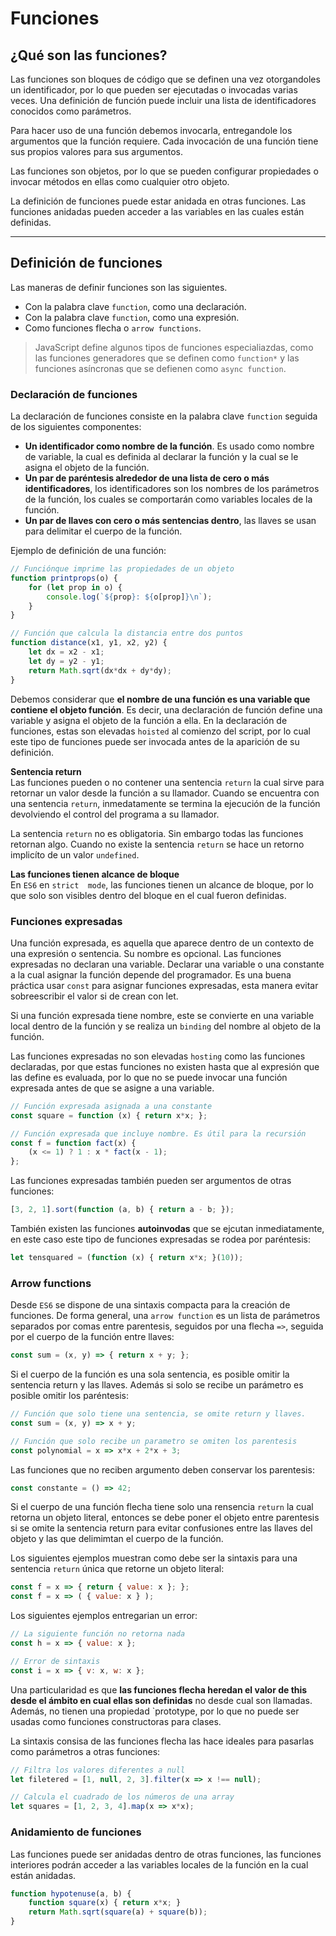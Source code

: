 # Funciones

## ¿Qué son las funciones?

Las funciones son bloques de código que se definen una vez otorgandoles un identificador, por lo que pueden ser ejecutadas o invocadas varias veces. Una definición de función puede incluir una lista de identificadores conocidos como parámetros.

Para hacer uso de una función debemos invocarla, entregandole los argumentos que la función requiere. Cada invocación de una función tiene sus propios valores para sus argumentos.

Las funciones son objetos, por lo que se pueden configurar propiedades o invocar métodos en ellas como cualquier otro objeto.

La definición de funciones puede estar anidada en otras funciones. Las funciones anidadas pueden acceder a las variables en las cuales están definidas.

---

## Definición de funciones

Las maneras de definir funciones son las siguientes.

- Con la palabra clave `function`, como una declaración.
- Con la palabra clave `function`, como una expresión.
- Como funciones flecha o `arrow functions`.

>JavaScript define algunos tipos de funciones especialiazdas, como las funciones generadores que se definen como `function*` y las funciones asíncronas que se defienen como `async function`.

### Declaración de funciones

La declaración de funciones consiste en la palabra clave `function` seguida de los siguientes componentes:

- **Un identificador como nombre de la función**. Es usado como nombre de variable, la cual es definida al declarar la función y la cual se le asigna el objeto de la función.
- **Un par de paréntesis alrededor de una lista de cero o más identificadores**, los identificadores son los nombres de los parámetros de la función, los cuales se comportarán como variables locales de la función.
- **Un par de llaves con cero o más sentencias dentro**, las llaves se usan para delimitar el cuerpo de la función.

Ejemplo de definición de una función:

```js
// Funciónque imprime las propiedades de un objeto
function printprops(o) {
    for (let prop in o) {
        console.log(`${prop}: ${o[prop]}\n`);
    }
}

// Función que calcula la distancia entre dos puntos
function distance(x1, y1, x2, y2) {
    let dx = x2 - x1;
    let dy = y2 - y1;
    return Math.sqrt(dx*dx + dy*dy);
}
```

Debemos considerar que **el nombre de una función es una variable que contiene el objeto función**. Es decir, una declaración de función define una variable y asigna el objeto de la función a ella. En la declaración de funciones, estas son elevadas `hoisted` al comienzo del script, por lo cual este tipo de funciones puede ser invocada antes de la aparición de su definición.

**Sentencia return**  
Las funciones pueden o no contener una sentencia `return` la cual sirve para retornar un valor desde la función a su llamador. Cuando se encuentra con una sentencia `return`, inmedatamente se termina la ejecución de la función devolviendo el control del programa a su llamador.

La sentencia `return` no es obligatoria. Sin embargo todas las funciones retornan algo. Cuando no existe la sentencia `return` se hace un retorno implicíto de un valor `undefined`.

**Las funciones tienen alcance de bloque**  
En `ES6` en `strict  mode`, las funciones tienen un alcance de bloque, por lo que solo son visibles dentro del bloque en el cual fueron definidas.

### Funciones expresadas

Una función expresada, es aquella que aparece dentro de un contexto de una expresión o sentencia. Su nombre es opcional. Las funciones expresadas no declaran una variable. Declarar una variable o una constante a la cual asignar la función depende del programador. Es una buena práctica usar `const` para asignar funciones expresadas, esta manera evitar sobreescribir el valor si de crean con let.

Si una función expresada tiene nombre, este se convierte en una variable local dentro de la función y se realiza un `binding` del nombre al objeto de la función.

Las funciones expresadas no son elevadas `hosting` como las funciones declaradas, por que estas funciones no existen hasta que al expresión que las define es evaluada, por lo que no se puede invocar una función expresada antes de que se asigne a una variable.

```js
// Función expresada asignada a una constante
const square = function (x) { return x*x; };

// Función expresada que incluye nombre. Es útil para la recursión
const f = function fact(x) {
    (x <= 1) ? 1 : x * fact(x - 1);
};
```

Las funciones expresadas también pueden ser argumentos de otras funciones:

```js
[3, 2, 1].sort(function (a, b) { return a - b; });
```

También existen las funciones **autoinvodas** que se ejcutan inmediatamente, en este caso este tipo de funciones expresadas se rodea por paréntesis:

```js
let tensquared = (function (x) { return x*x; }(10));
```

### Arrow functions

Desde `ES6` se dispone de una sintaxis compacta para la creación de funciones. De forma general, una `arrow function` es un lista de parámetros separados por comas entre parentesis, seguidos por una flecha `=>`, seguida por el cuerpo de la función entre llaves:

```js
const sum = (x, y) => { return x + y; };
```

Si el cuerpo de la función es una sola sentencia, es posible omitir la sentencia return y las llaves. Además si solo se recibe un parámetro es posible omitir los paréntesis:

```js
// Función que solo tiene una sentencia, se omite return y llaves.
const sum = (x, y) => x + y;

// Función que solo recibe un parametro se omiten los parentesis
const polynomial = x => x*x + 2*x + 3;
```

Las funciones que no reciben argumento deben conservar los parentesis:

```js
const constante = () => 42; 
```

Si el cuerpo de una función flecha tiene solo una rensencia `return` la cual retorna un objeto literal, entonces se debe poner el objeto entre parentesis si se omite la sentencia return para evitar confusiones entre las llaves del objeto y las que delimimtan el cuerpo de la función.

Los siguientes ejemplos muestran como debe ser la sintaxis para una sentencia `return` única que retorne un objeto literal:

```js
const f = x => { return { value: x }; };
const f = x => ( { value: x } );
```

Los siguientes ejemplos entregarian un error:

```js
// La siguiente función no retorna nada
const h = x => { value: x };

// Error de sintaxis
const i = x => { v: x, w: x }; 
```

Una particularidad es que **las funciones flecha heredan el valor de this desde el ámbito en cual ellas son definidas** no desde cual son llamadas. Además, no tienen una propiedad `prototype, por lo que no puede ser usadas como funciones constructoras para clases.

La sintaxis consisa de las funciones flecha las hace ideales para pasarlas como parámetros a otras funciones:

```js
// Filtra los valores diferentes a null
let filetered = [1, null, 2, 3].filter(x => x !== null);

// Calcula el cuadrado de los números de una array
let squares = [1, 2, 3, 4].map(x => x*x);
```

### Anidamiento de funciones

Las funciones puede ser anidadas dentro de otras funciones, las funciones interiores podrán acceder a las variables locales de la función en la cual están anidadas.

```js
function hypotenuse(a, b) {
    function square(x) { return x*x; }
    return Math.sqrt(square(a) + square(b));
}
```
